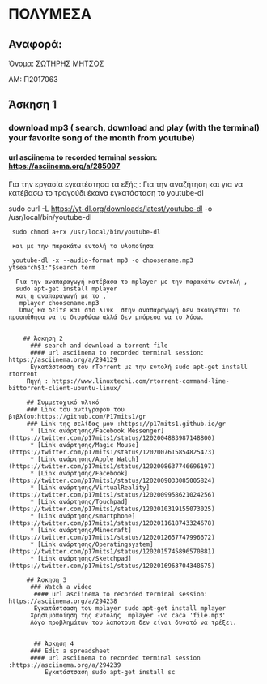 # ΠΟΛΥΜΕΣΑ 

  ## Αναφορά:

Όνομα: ΣΩΤΗΡΗΣ ΜΗΤΣΟΣ

AM: Π2017063


  ## Άσκηση 1 
   ### download mp3 ( search, download and play (with the terminal) your favorite song of the month from youtube)
   #### url asciinema to recorded terminal session: https://asciinema.org/a/285097
   Για την εργασία εγκατέστησα τα εξής : 
   Για την αναζήτηση και για να κατέβασω το τραγούδι έκανα εγκατάσταση το youtube-dl 
   
   sudo curl -L https://yt-dl.org/downloads/latest/youtube-dl -o /usr/local/bin/youtube-dl

     sudo chmod a+rx /usr/local/bin/youtube-dl
     
     και με την παρακάτω εντολή το υλοποίησα
     
     youtube-dl -x --audio-format mp3 -o choosename.mp3 ytsearch$1:"$search term
      
      Για την αναπαραγωγή κατέβασα το mplayer με την παρακάτω εντολή ,
      sudo apt-get install mplayer 
      και η αναπαραγωγή με το ,
       mplayer choosename.mp3
       Όπως θα δείτε και στο λινκ  στην αναπαραγωγή δεν ακούγεται το προσπάθησα να το διορθώσω αλλά δεν μπόρεσα να το λύσω.
       
       
        ## Άσκηση 2
          ### search and download a torrent file
          #### url asciinema to recorded terminal session: https://asciinema.org/a/294129
          Εγκατάστσαση του rTorrent με την εντολή sudo apt-get install rtorrent
         Πηγή : https://www.linuxtechi.com/rtorrent-command-line-bittorrent-client-ubuntu-linux/
         
         ## Συμμετοχικό υλικό
         ### Link του αντίγραφου του βιβλίου:https://github.com/P17mits1/gr
         ### Link της σελίδας μου :https://p17mits1.github.io/gr
          * [Link ανάρτησης/Facebook Messenger](https://twitter.com/p17mits1/status/1202004883987148800)
          * [Link ανάρτησης/Magic Mouse](https://twitter.com/p17mits1/status/1202007615854825473)
          * [Link ανάρτησης/Apple Watch](https://twitter.com/p17mits1/status/1202008637746696197)
          * [Link ανάρτησης/Facebook](https://twitter.com/p17mits1/status/1202009033085005824)
          * [Link ανάρτησης/VirtualReality](https://twitter.com/p17mits1/status/1202009958621024256)
          * [Link ανάρτησης/Touchpad](https://twitter.com/p17mits1/status/1202010319155073025)
          * [Link ανάρτησης/smartphone](https://twitter.com/p17mits1/status/1202011618743324678)
          * [Link ανάρτησης/Minecraft](https://twitter.com/p17mits1/status/1202012657747996672)
          * [Link ανάρτησης/Operatingsystem](https://twitter.com/p17mits1/status/1202015745896570881)
          * [Link ανάρτησης/Sketchpad](https://twitter.com/p17mits1/status/1202016963704348675)
          
         ## Άσκηση 3
          ### Watch a video
           #### url asciinema to recorded terminal session: https://asciinema.org/a/294238
           Εγκατάστσαση του mplayer sudo apt-get install mplayer
          Χρησιμοποίηση της εντολής  mplayer -vo caca 'file.mp3' 
          Λόγο προβλημάτων του λαποτουπ δεν είναι δυνατό να τρέξει.
          
          
           ## Άσκηση 4
          ### Edit a spreadsheet
          #### url asciinema to recorded terminal session :https://asciinema.org/a/294239
              Εγκατάστσαση sudo apt-get install sc
          
          
